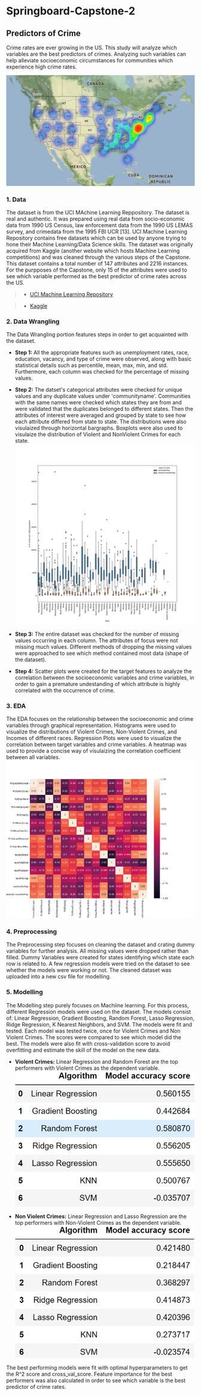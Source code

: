 # Springboard-Capstone-2
## **Predictors of Crime**

Crime rates are ever growing in the US. This study will analyze which variables are the best predictors of crimes. Analyzing such variables can help alleviate socioeconomic circumstances for communities which experience high crime rates.

![](Capstone%20Two%20(Geospatial%20Visualization)/ViolentCrimes.PNG)

### **1. Data**

The dataset is from the UCI MAchine Learning Reppository. The dataset is real and authentic. It was prepared using real data from socio-economic data from 1990 US Census, law enforcement data from the 1990 US LEMAS survey, and crimedata from the 1995 FBI UCR [13].
UCI Machine Learning Repository contains free datasets which can be used by anyone trying to hone their Machine Learning/Data Science skills. The dataset was originally acquired from Kaggle (another website which hosts Machine Learning competitions) and was cleaned through the various steps of the Capstone.
This dataset contains a total number of 147 attributes and 2216 instances.
For the purpposes of the Capstone, only 15 of the attributes were used to see which variable performed as the best predictor of crime rates across the US.

> * [UCI Machine Learning Repository](https://archive.ics.uci.edu/ml/datasets/communities+and+crime)

> * [Kaggle](https://www.kaggle.com/kkanda/communities%20and%20crime%20unnormalized%20data%20set)


### **2. Data Wrangling**
The Data Wrangling portion features steps in order to get acquainted with the dataset. 
* **Step 1:** All the appropriate features such as unemployment rates, race, education, vacancy, and type of crime were observed, along with basic statistical details such as percentile, mean, max, min, and std. Furthermore, each column was checked for the percentage of missing values. 
* **Step 2:** The datset's categorical attributes were checked for unique values and any duplicate values under 'communityname'. Communities with the same names were checked which states they are from and were validated that the duplicates belonged to different states. Then the attributes of interest were averaged and grouped by state to see how each attribute differed from state to state. The distributions were also visulaized through horizontal bargraphs. Boxplots were also used to visulaize the distribution of Violent and NonViolent Crimes for each state.
![](Capstone%20Two%20(Data%20Wrangling)/CrimeBoxPlot.png)

* **Step 3:** The entire dataset was checked for the number of missing values occurring in each column. The attributes of focus were not missing much values. Different methods of dropping the missing values were approached to see which method contained most data (shape of the dataset).
* **Step 4:** Scatter plots were created for the target features to analyze the correlation between the socioeconomic variables and crime variables, in order to gain a premature undestanding of which attribute is highly correlated with the occurrence of crime.

### **3. EDA**
The EDA focuses on the relationship between the socioeconomic and crime variables through graphical representation. Histograms were used to visualize the distributions of Violent Crimes, Non-Violent Crimes, and Incomes of different races. Regression Plots were used to visualize the correlation between target variables and crime variables. A heatmap was used to provide a concise way of visulaizing the correlation coefficient between all variables.
![](Capstone%20Two%20(EDA)/CrimeHeatmap.png)

### **4. Preprocessing**
The Preprocessing step focuses on cleaning the dataset and crating dummy variables for further analysis. All missing values were dropped rather than filled. Dummy Variables were created for states identifying which state each row is related to. A few regression models were tried on the dataset to see whether the models were working or not. The cleaned dataset was  uploaded into a new csv file for modelling.

### **5. Modelling**
The Modelling step purely focuses on Machiine learning. For this process, different Regression models were used on the dataset. The models consist of: Linear Regression, Gradient Boosting, Random Forest, Lasso Regression, Ridge Regression, K Nearest Neighbors, and SVM. The models were fit and tested. Each model was tested twice, once for Violent Crimes and Non Violent Crimes. The scores were compared to see which model did the best. The models were also fit with cross-validation score to avoid overfitting and estimate the skill of the model on the new data.

* **Violent Crimes:** Linear Regression and Random Forest are the top performers with Violent Crimes as the dependent variable.
![](Capstone%20Two%20(Modelling)/ViolCrimes%20Predictor%20Comparison.PNG)

* **Non Violent Crimes:** Linear Regression and Lasso Regression are the top performers with Non-Violent Crimes as the dependent variable.
![](Capstone%20Two%20(Modelling)/NonViolCrimes%20Predictor%20Comparison.PNG)

The best performing models were fit with optimal hyperparameters to get the R^2 score and cross_val_score. Feature importance for the best performers was also calculated in order to see which variable is the best predictor of crime rates. 

